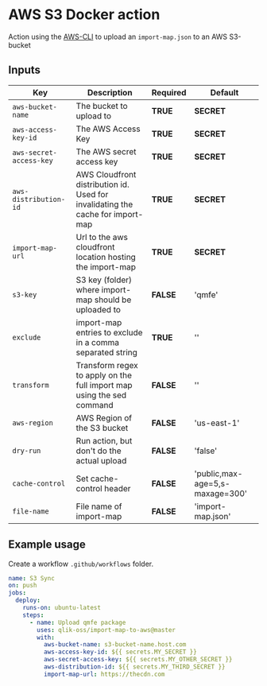 # AWS S3 Docker action

Action using the [AWS-CLI](https://docs.aws.amazon.com/cli/latest/userguide/cli-chap-welcome.html) to upload an `import-map.json` to an AWS S3-bucket

## Inputs

| Key                     | Description                                                                    | Required  | Default                         |
| ----------------------- | ------------------------------------------------------------------------------ | --------- | ------------------------------- |
| `aws-bucket-name`       | The bucket to upload to                                                        | **TRUE**  | **SECRET**                      |
| `aws-access-key-id`     | The AWS Access Key                                                             | **TRUE**  | **SECRET**                      |
| `aws-secret-access-key` | The AWS secret access key                                                      | **TRUE**  | **SECRET**                      |
| `aws-distribution-id`   | AWS Cloudfront distribution id. Used for invalidating the cache for import-map | **TRUE**  | **SECRET**                      |
| `import-map-url`        | Url to the aws cloudfront location hosting the import-map                      | **TRUE**  | **SECRET**                      |
| `s3-key`                | S3 key (folder) where import-map should be uploaded to                         | **FALSE** | 'qmfe'                          |
| `exclude`               | import-map entries to exclude in a comma separated string                      | **TRUE**  | ''                              |
| `transform`             | Transform regex to apply on the full import map using the sed command          | **FALSE** | ''                              |
| `aws-region`            | AWS Region of the S3 bucket                                                    | **FALSE** | 'us-east-1'                     |
| `dry-run`               | Run action, but don't do the actual upload                                     | **FALSE** | 'false'                         |
| `cache-control`         | Set cache-control header                                                       | **FALSE** | 'public,max-age=5,s-maxage=300' |
| `file-name`             | File name of import-map                                                        | **FALSE** | 'import-map.json'               |

## Example usage

Create a workflow `.github/workflows` folder.

```yaml
name: S3 Sync
on: push
jobs:
  deploy:
    runs-on: ubuntu-latest
    steps:
      - name: Upload qmfe package
        uses: qlik-oss/import-map-to-aws@master
        with:
          aws-bucket-name: s3-bucket-name.host.com
          aws-access-key-id: ${{ secrets.MY_SECRET }}
          aws-secret-access-key: ${{ secrets.MY_OTHER_SECRET }}
          aws-distribution-id: ${{ secrets.MY_THIRD_SECRET }}
          import-map-url: https://thecdn.com
```
